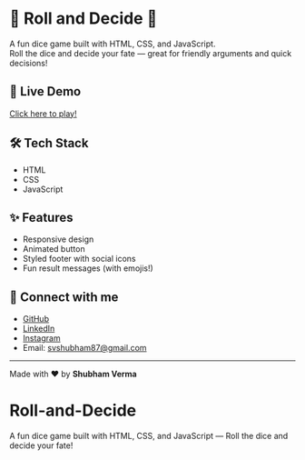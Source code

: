 # 🎲 Roll and Decide 🎲

A fun dice game built with HTML, CSS, and JavaScript.  
Roll the dice and decide your fate — great for friendly arguments and quick decisions!

## 🚀 Live Demo

[Click here to play!](https://itissv.github.io/Roll-and-Decide/) 


## 🛠️ Tech Stack

- HTML
- CSS
- JavaScript

## ✨ Features

- Responsive design
- Animated button
- Styled footer with social icons
- Fun result messages (with emojis!)

## 🤝 Connect with me

- [GitHub](https://github.com/itissv)
- [LinkedIn](https://www.linkedin.com/in/itisshubham/)
- [Instagram](https://www.instagram.com/it.is.sv/)
- Email: svshubham87@gmail.com

---

Made with ❤️ by **Shubham Verma**
# Roll-and-Decide
A fun dice game built with HTML, CSS, and JavaScript — Roll the dice and decide your fate!
